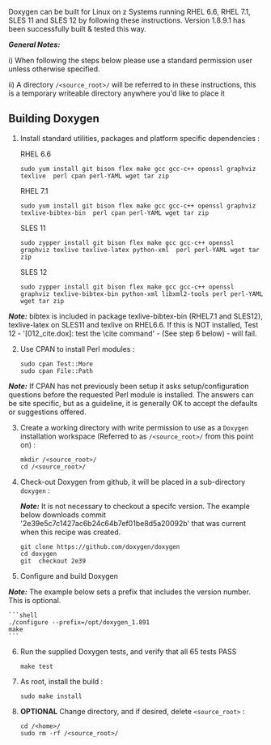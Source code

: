 Doxygen can be built for Linux on z Systems running RHEL 6.6, RHEL 7.1, SLES 11 and SLES 12 by following these instructions.  Version 1.8.9.1 has been successfully built & tested this way.

_**General Notes:**_ 	

i) When following the steps below please use a standard permission user unless otherwise specified.
	 
ii) A directory `/<source_root>/` will be referred to in these instructions, this is a temporary writeable directory anywhere you'd like to place it


## Building Doxygen

1. Install standard utilities, packages and platform specific dependencies :

    RHEL 6.6
   ```shell
   sudo yum install git bison flex make gcc gcc-c++ openssl graphviz texlive  perl cpan perl-YAML wget tar zip
   ```
    RHEL 7.1
   ```shell
   sudo yum install git bison flex make gcc gcc-c++ openssl graphviz texlive-bibtex-bin  perl cpan perl-YAML wget tar zip
   ```
    SLES 11
    ```shell
   sudo zypper install git bison flex make gcc gcc-c++ openssl graphviz texlive texlive-latex python-xml  perl perl-YAML wget tar zip
   ```
    SLES 12
    ```shell
   sudo zypper install git bison flex make gcc gcc-c++ openssl graphviz texlive-bibtex-bin python-xml libxml2-tools perl perl-YAML wget tar zip
   ```

 _**Note:**_ bibtex is included in package texlive-bibtex-bin (RHEL7.1 and SLES12),  texlive-latex on SLES11 and texlive on RHEL6.6. If this is NOT installed, Test 12 - '[012_cite.dox]: test the \cite command' - (See step 6 below) - will fail.

2. Use CPAN to install Perl modules :

   ```shell
   sudo cpan Test::More
   sudo cpan File::Path
   ```

 _**Note:**_ If CPAN has not previously been setup it asks setup/configuration questions before the requested Perl module is installed. The answers can be site specific, but as a guideline, it is generally OK to accept the defaults or suggestions offered.

3. Create a working directory with write permission to use as a `Doxygen` installation workspace (Referred to as `/<source_root>/` from this point on) :

   ```shell
   mkdir /<source_root>/
   cd /<source_root>/
   ```

4. Check-out Doxygen from github, it will be placed in a sub-directory `doxygen` :

	_**Note:**_ It is not necessary to checkout a specifc version. The example below downloads commit '2e39e5c7c1427ac6b24c64b7ef01be8d5a20092b' that was current when this recipe was created.

   ```shell
   git clone https://github.com/doxygen/doxygen
   cd doxygen
   git  checkout 2e39
   ```

5. Configure and build Doxygen

 _**Note:**_ The example below sets a prefix that includes the version number.  This is optional.

    ```shell
    ./configure --prefix=/opt/doxygen_1.891
    make
    ```
6. Run the supplied Doxygen tests, and verify that all 65 tests PASS

    ```shell
    make test
    ```

7. As root, install the build :

    ```shell
    sudo make install
    ```

8. **OPTIONAL** Change directory, and if desired, delete  `<source_root>` :
    ```shell
    cd /<home>/
    sudo rm -rf /<source_root>/
    ```

